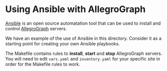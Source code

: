 # Using Ansible with AllegroGraph

 [Ansible](http://ansible.com) is an open source automatation tool
that can be used to install and control [AllegroGraph](http://allegrograph.com) servers.

We have an example of the use of Ansible in this directory.
Consider it as a starting point for creating your own
Ansible playbooks.

The Makefile contains rules to **install**, **start** and **stop**
AllegroGraph servers.  You will need to edit `vars.yaml`
and `inventory.yaml` for your specific site in order for
the Makefile rules to work.



